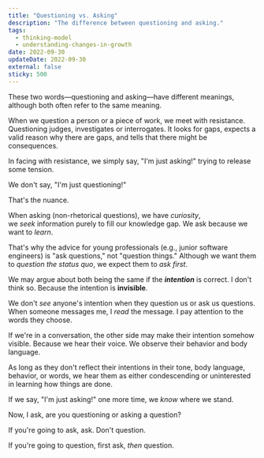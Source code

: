 ```yaml
---
title: "Questioning vs. Asking"
description: "The difference between questioning and asking."
tags:
  - thinking-model
  - understanding-changes-in-growth
date: 2022-09-30
updateDate: 2022-09-30
external: false
sticky: 500
---
```


These two words—questioning and asking—have different meanings, although both often refer to the same meaning.

When we question a person or a piece of work, we meet with resistance. Questioning judges, investigates or interrogates. It looks for gaps, expects a valid reason why there are gaps, and tells that there might be consequences.

In facing with resistance, we simply say, "I'm just asking!" trying to release some tension.

We don't say, "I'm just questioning!"

That's the nuance.

When asking (non-rhetorical questions), we have _curiosity_, we _seek_ information purely to fill our knowledge gap. We ask because we want to _learn_.

That's why the advice for young professionals (e.g., junior software engineers) is "ask questions," not "question things." Although we want them to _question the status quo_, we expect them to _ask first_.

We may argue about both being the same if the **_intention_** is correct. I don't think so. Because the intention is **invisible**.

We don't _see_ anyone's intention when they question us or ask us questions. When someone messages me, I _read_ the message. I pay attention to the words they choose.

If we're in a conversation, the other side may make their intention somehow visible. Because we hear their voice. We observe their behavior and body language.

As long as they don't reflect their intentions in their tone, body language, behavior, or words, we hear them as either condescending or uninterested in learning how things are done.

If we say, "I'm just asking!" one more time, we _know_ where we stand.

Now, I ask, are you questioning or asking a question?

If you're going to ask, ask. Don't question.

If you're going to question, first ask, _then_ question.
